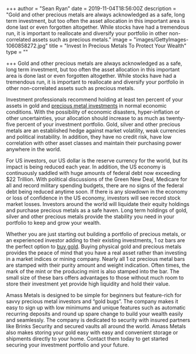 +++
author = "Sean Ryan"
date = 2019-11-04T18:56:00Z
description = "Gold and other precious metals are always acknowledged as a safe, long term investment, but too often the asset allocation in this important area is done last or even forgotten altogether. While stocks have had a tremendous run, it is important to reallocate and diversify your portfolio in other non-correlated assets such as precious metals."
image = "images/GettyImages-1060858272.jpg"
title = "Invest In Precious Metals To Protect Your Wealth"
type = ""

+++
Gold and other precious metals are always acknowledged as a safe, long term investment, but too often the asset allocation in this important area is done last or even forgotten altogether. While stocks have had a tremendous run, it is important to reallocate and diversify your portfolio in other non-correlated assets such as precious metals.

Investment professionals recommend holding at least ten percent of your assets in gold and [precious metal investments](http://www.amassmetals.com/) in normal economic conditions. With the possibility of economic disasters, hyper-inflation or other uncertainties, your allocation should increase to as much as twenty-five percent of your investment portfolio. Gold, silver and other precious metals are an established hedge against market volatility, weak currencies and political instability. In addition, they have no credit risk, have low correlation with other asset classes and maintain their purchasing power anywhere in the world.

For US investors, our US dollar is the reserve currency for the world, but its impact is being reduced each year. In addition, the US economy is continuously saddled with huge amounts of federal debt now exceeding $22 Trillion. With political discussions of the Green New Deal, Medicare for all and record military spending budgets, there are no signs of the federal debt being reduced anytime soon. If there is any slowdown in the economy or loss of confidence in the US economy, investors will see record stock market losses. Investors around the world will liquidate their equity holdings and purchase precious metals as a safe haven. Long term holdings of gold, silver and other precious metals provide the stability you need in your portfolio to keep and grow your wealth.

Whether you are just starting out building a portfolio of precious metals, or an experienced investor adding to their existing investments, 1 oz bars are the perfect option to [buy gold](http://www.amassmetals.com/). Buying physical gold and precious metals provides the peace of mind that you have a real asset rather than investing in a market indices or mining company. Nearly all 1 oz precious metal bars are stamped with their purity amount and weight indication. Often times, the mark of the mint or the producing mint is also stamped into the bar. The small size of these bars offers advantages to those without much room to store their investment yet provide high liquidity and hold their value.

Amass Metals is designed to be simple for beginners but feature-rich for savvy precious metal investors and “gold bugs”. The company makes it easy to sign up with low minimums and unique features such as automatic recurring deposits and round up spare change to build your wealth easily and seamlessly. The company is dedicated to security with insured partners like Brinks Security and secured vaults all around the world. Amass Metals also makes storing your gold easy with easy and convenient storage or shipments directly to your home. Contact them today to get started securing your investment portfolio and your future.